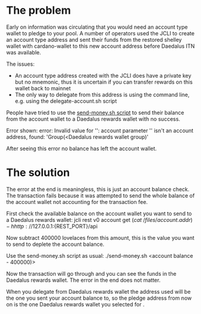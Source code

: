 # The problem
Early on information was circulating that you would need an account type wallet to pledge to your pool. A number of operators used the JCLI to create an account type address and sent their funds from the restored shelley wallet with cardano-wallet to this new account address before Daedalus ITN was available. 

The issues:
- An account type address created with the JCLI does have a private key but no mnemonic, thus it is uncertain if you can transfer rewards on this wallet back to mainnet
- The only way to delegate from this address is using the command line, e.g. using the delegate-account.sh script

People have tried to use the [send-money.sh script](https://raw.githubusercontent.com/input-output-hk/jormungandr-qa/master/scripts/send-money.sh) to send their balance from the account wallet to a Daedalus rewards wallet with no success.

Error shown:
error: Invalid value for '<account-id>': account parameter '<A daedalus rewards wallet address>' isn't an account address, found: 'Group(<Daedalus rewards wallet group)'
  
After seeing this error no balance has left the account wallet.

# The solution
The error at the end is meaningless, this is just an account balance check. The transaction fails because it was attempted to send the whole balance of the account wallet not accounting for the transaction fee.

First check the available balance on the account wallet you want to send to a Daedalus rewards wallet:
jcli rest v0 account get $(cat ~/files/account.addr) -h http://127.0.0.1:${REST_PORT}/api

Now subtract 400000 lovelaces from this amount, this is the value you want to send to deplete the account balance.

Use the send-money.sh script as usual:
./send-money.sh <A daedalus rewards wallet address> <account balance - 400000)> <REST port> <Private key of account wallet>
  
Now the transaction will go through and you can see the funds in the Daedalus rewards wallet. The error in the end does not matter.

When you delegate from Daedalus rewards wallet the address used will be the one you sent your account balance to, so the pledge address from now on is the one Daedalus rewards wallet you selected for <A daedalus rewards wallet address>.
